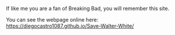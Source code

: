 If like me you are a fan of Breaking Bad, you will remember this site.

You can see the webpage online here: https://diegocastro1087.github.io/Save-Walter-White/
